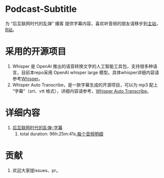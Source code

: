 # Podcast-Subtitle

为 “后互联网时代的乱弹” 播客 提供字幕内容，喜欢听音频的朋友请移步到[主站](https://pie.wetime.com/)，[B站](https://space.bilibili.com/760331/channel/collectiondetail?sid=276050/)。


# 采用的开源项目

1. Whisper 是 OpenAI 推出的语音转换文字的人工智能工具包，支持很多种语言，目前本repo采用 OpenAI whisper  large 模型。具体whisper详细内容请参考[Whisper](https://github.com/openai/whisper/)。
2. Whisper Auto Transcribe，是一款字幕生成的开源项目，可以为 mp3 配上 “字幕”（srt、vtt 格式），详细内容请参考，[Whisper Auto Transcribe](https://github.com/tomchang25/whisper-auto-transcribe)。

# 详细内容
1. [后互联网时代的乱弹-字幕](./pie-srt.md)
   1. total duration: 96h:25m:41s,[每个音频明细](./pie-srt/duration.csv)

# 贡献
1. 欢迎大家提issues、pr。

